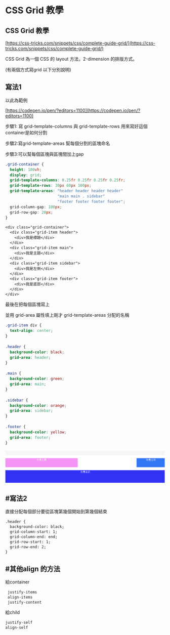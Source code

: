 # CSS Grid 教學

## CSS Grid 教學

[https://css-tricks.com/snippets/css/complete-guide-grid/](https://css-tricks.com/snippets/css/complete-guide-grid/)

CSS Grid 為一個 CSS 的 layout 方法，2-dimension 的排版方式。

\(有兩個方式寫grid 以下分別說明\)

## 寫法1

以此為範例

[https://codepen.io/pen/?editors=1100](https://codepen.io/pen/?editors=1100)

步驟1: 寫 grid-template-columns 與 grid-template-rows 用來寫好這個container是如何分割

步驟2:寫grid-template-areas 幫每個分割的區塊命名

步驟3:可以幫每個區塊與區塊間加上gap

```css
.grid-container {
  height: 100vh;
  display: grid;
  grid-template-columns: 0.25fr 0.25fr 0.25fr 0.25fr;
  grid-template-rows: 30px 60px 100px;
  grid-template-areas: "header header header header"
                       "main main . sidebar"
                       "footer footer footer footer";
  grid-column-gap: 100px;
  grid-row-gap: 20px;
}
```

```markup
<div class="grid-container">
  <div class="grid-item header">
    <div>我是標題</div>
  </div>
  <div class="grid-item main">
    <div>我是主題</div>
  </div>
  <div class="grid-item sidebar">
    <div>我是左側</div>
  </div>
  <div class="grid-item footer">
    <div>我是底部</div>
  </div>
</div>
```

最後在把每個區塊寫上

並用 grid-area 屬性填上剛才 grid-template-areas 分配的名稱

```css
.grid-item div {
  text-align: center;
}

.header {
  background-color: black;
  grid-area: header;
}

.main {
  background-color: green;
  grid-area: main;
}

.sidebar {
  background-color: orange;
  grid-area: sidebar;
}

.footer {
  background-color: yellow;
  grid-area: footer;
}
```

![](../.gitbook/assets/22.png)

## \#寫法2

直接分配每個部分要從區塊第幾個開始到第幾個結束

```text
.header {
  background-color: black;
  grid-column-start: 1;
  grid-column-end: end;
  grid-row-start: 1;
  grid-row-end: 2;
}
```

## \#其他align 的方法

給container

```text
 justify-items
 align-items
 justify-content
```

給child

```text
justify-self
align-self
```

